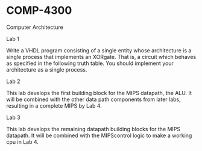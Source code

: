 # COMP-4300

Computer Architecture

Lab 1

Write a VHDL program consisting of a single entity whose architecture is a single process that implements an XORgate. That is, a circuit which behaves as specified in the following truth table. You should implement your architecture as a single process. 

Lab 2

This lab develops the first building block for the MIPS datapath, the ALU. It will be combined with the other data path components from later labs, resulting in a complete MIPS by Lab 4.


Lab 3

This lab develops the remaining datapath building blocks for the MIPS datapath. It will be combined with the MIPScontrol logic to make a working cpu in Lab 4.
